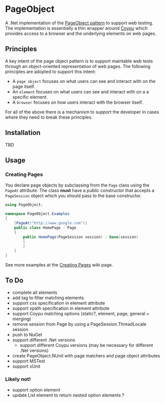 # PageObject
A .Net implementation of the [PageObject pattern](http://martinfowler.com/bliki/PageObject.html) to support web testing.
The implementation is essentially a thin wrapper around [Coypu](https://github.com/featurist/coypu) which provides access to a browser and the underlying
elements on web pages.

## Principles
A key intent of the page object pattern is to support maintable web tests through an object-oriented
representation of web pages. The following principles are adopted to support this intent: 
* A `page object` focuses on what users can see and interact with on the
page itself.
* An `element` focuses on what users can see and interact with on a
a specific element.
* A `browser` focuses on how users interact with the browser itself.

For all of the above there is a mechanism to support the developer in cases where they
need to break these principles.

## Installation
TBD

## Usage

### Creating Pages
You declare page objects by subclassing from the `Page` class using the `PageAt` attribute.
The class **must** have a public constructor that accepts a `PageSession` object which you should pass to the base constructor. 

```cs
using PageObject;

namespace PageObject.Examples
{
    [PageAt("http://www.google.com")]
    public class HomePage : Page
    {
        public HomePage(PageSession session) : base(session)
        {
        }
    }
}
```

See more examples at the [Creating Pages](https://github.com/dwhelan/PageObject/wiki/Creating-Pages) wiki page.

## To Do
 - complete all elements
 - add tag to filter matching elements
 - support css specification in element attribute
 - support xpath specification in element attribute
 - support Coypu matching options (static?, element, page, general + merging)
 - remove session from Page by using a PageSession.ThreadLocale session
 - push to NuGet
 - support different .Net versions
    - support different Coypu versions (may be necessary for different .Net versions)
 - create PageObject.NUnit with page matchers and page object attributes
 - support MSTest
 - support xUnit

### Likely not!
 - support option element
 - update List element to return nested option elements ?


